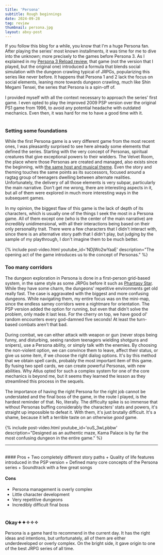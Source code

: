 ```yaml
---
title: 'Persona'
subtitle: Rough beginnings
date: 2024-09-28
tag: review
thumbnail: persona.jpg
layout: abxy-post
---
```

If you follow this blog for a while, you know that I'm a huge Persona fan. After playing the series' most known installments, it was time for me to dive into the unknown; more precisely to the games before Persona 3. As I explained in my [Persona 3 Reload review](https://joaomarques.website/abxy/persona-3-reload), that game (not the version that I played, but the original one) introduced a formula that blends social simulation with the dungeon crawling typical of JRPGs, popularizing this series like never before. It happens that Persona 1 and 2 lack the focus on social elements, leaning more towards dungeon crawling, much like Shin Megami Tensei, the series that Persona is a spin-off of.
<br><br>
I provided myself with all the context necessary to approach the series' first game. I even opted to play the improved 2009 PSP version over the original PS1 game from 1996, to avoid any potential headache with outdated mechanics. Even then, it was hard for me to have a good time with it.
<br><br>
### Setting some foundations

While the first Persona game is a very different game from the most recent ones, I was pleasantly surprised to see here already some elements that defined the series. Starting with the very concept of Personas, spiritual creatures that give exceptional powers to their wielders. The Velvet Room, the place where those Personas are created and managed, also exists since the beginning, with [the same host and musical theme](https://www.youtube.com/watch?v=VUCmZaG6tU0). Even the story and theming touches the same points as its successors, focused around a ragtag group of teenagers dwelling between alternate realities. Unfortunately, the delivery of all those elements is very subpar, particularly the main narrative. Don't get me wrong, there are interesting aspects in it, but all of them were explored in much more interesting ways in the subsequent games.
<br><br>
In my opinion, the biggest flaw of this game is the lack of depth of its characters, which is usually one of the things I seek the most in a Persona game. All of them except one (who is the center of the main narrative) are incredibly unidimensional, with all their interactions being based on their only personality trait. There were a few characters that I didn't interact with, since there is an alternative story path that I didn't play, but judging by the sample of my playthrough, I don't imagine them to be much better.
<br><br>
{% include post-video.html youtube_id='NDjWo2wYaaE' description="The opening act of the game introduces us to the concept of Personas." %}
<br>

### Too many corridors

The dungeon exploration in Persona is done in a first-person grid-based system, in the same style as some JRPGs before it such as [Phantasy Star](https://joaomarques.website/abxy/phantasy-star). While they have some charm, the dungeons' repetitive environments get old really fast. The case is aggravated with the biggest and more confusing dungeons. While navigating them, my entire focus was on the mini-map, since the endless samey corridors were a nightmare for orientation. The PSP version added the option for running, but even that didn't solve the problem, only made it last less. For the cherry on top, we have good ol' random encounters every god-damned five seconds! At least the turn-based combats aren't that bad.
<br><br>
During combat, we can either attack with weapon or gun (never stops being funny, and disturbing, seeing random teenagers wielding shotguns and snipers), use a Persona ability, or simply talk with the enemies. By choosing the non-violent option, we can convince them to leave, affect their status, or give us some item, if we choose the right dialog options. It's by this method that we obtain spell cards, probably the most important item of this game. By fusing two spell cards, we can create powerful Personas, with new abilities. Why Atlus opted for such a complex system for one of the core mechanics is beyond me, but it seems they learned the lesson as they streamlined this process in the sequels.
<br><br>
The importance of having the right Persona for the right job cannot be understated and the final boss of the game, in the route I played, is the hardest reminder of that. No, literally. The difficulty spike is so immense that without Personas buffing considerably the characters' stats and powers, it's straight up impossible to defeat it. With them, it's just brutally difficult. It's a shame, because it left a terrible taste on an otherwise _good_ game.
<br><br>
{% include post-video.html youtube_id='ouS_3wLpbbw' description="Designed as an authentic maze, Kama Palace is by far the most confusing dungeon in the entire game." %}
<br>

***
<br>
#### Pros
+ Two completely different story paths
+ Quality of life features introduced in the PSP version
+ Defined many core concepts of the Persona series
+ Soundtrack with a few great songs

#### Cons
+ Persona management is overly complex
+ Little character development
+ Very repetitive dungeons
+ Incredibly difficult final boss
<br><br>

### Okay<span class="u-ft-sans">✦✦✧✧✧</span>

Persona is a game hard to recommend in the current day. It has the right ideas and intentions, but unfortunately, all of them are either underdeveloped or overly complex. On the bright side, it gave origin to one of the best JRPG series of all time.
<br><br>
